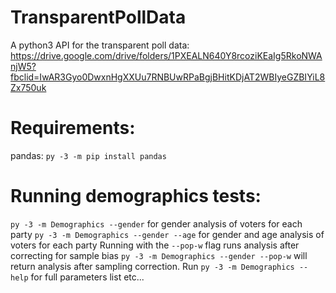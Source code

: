 # TransparentPollData
A python3 API for the transparent poll data: https://drive.google.com/drive/folders/1PXEALN640Y8rcoziKEaIg5RkoNWAnjW5?fbclid=IwAR3Gyo0DwxnHgXXUu7RNBUwRPaBgjBHitKDjAT2WBIyeGZBIYiL8Zx750uk

# Requirements:
pandas: `py -3 -m pip install pandas`

# Running demographics tests:
`py -3 -m Demographics --gender` for gender analysis of voters for each party
`py -3 -m Demographics --gender --age` for gender and age analysis of voters for each party
Running with the `--pop-w` flag runs analysis after correcting for sample bias
`py -3 -m Demographics --gender --pop-w` will return analysis after sampling correction.
Run `py -3 -m Demographics --help` for full parameters list
etc...
